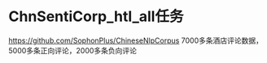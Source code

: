 # ChnSentiCorp_htl_all任务
https://github.com/SophonPlus/ChineseNlpCorpus
7000多条酒店评论数据，5000多条正向评论，2000多条负向评论

